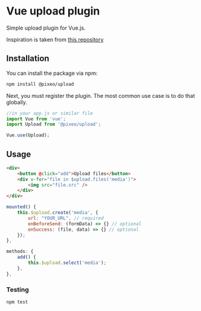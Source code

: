 # Vue upload plugin

Simple upload plugin for Vue.js.

Inspiration is taken from [this repository](https://github.com/websanova/vue-upload)

## Installation

You can install the package via npm:

```bash
npm install @pixeo/upload
```

Next, you must register the plugin. The most common use case is to do that globally.

```js
//in your app.js or similar file
import Vue from 'vue';
import Upload from '@pixeo/upload';

Vue.use(Upload);
```

## Usage

```html
<div>
    <button @click="add">Upload files</button>
    <div v-for="file in $upload.files('media')">
        <img src="file.src" />
    </div>
</div>
```

```js
mounted() {
    this.$upload.create('media', {
        url: "YOUR_URL", // required
        onBeforeSend: (formData) => {} // optional
        onSuccess: (file, data) => {} // optional
    });
},

methods: {
    add() {
        this.$upload.select('media');
    },
},
```

### Testing

```bash
npm test
```